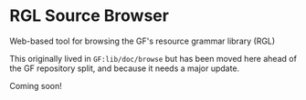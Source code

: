 # RGL Source Browser

Web-based tool for browsing the GF's resource grammar library (RGL)

This originally lived in `GF:lib/doc/browse` but has been moved here ahead of the GF repository split, and because it needs a major update.

Coming soon!

